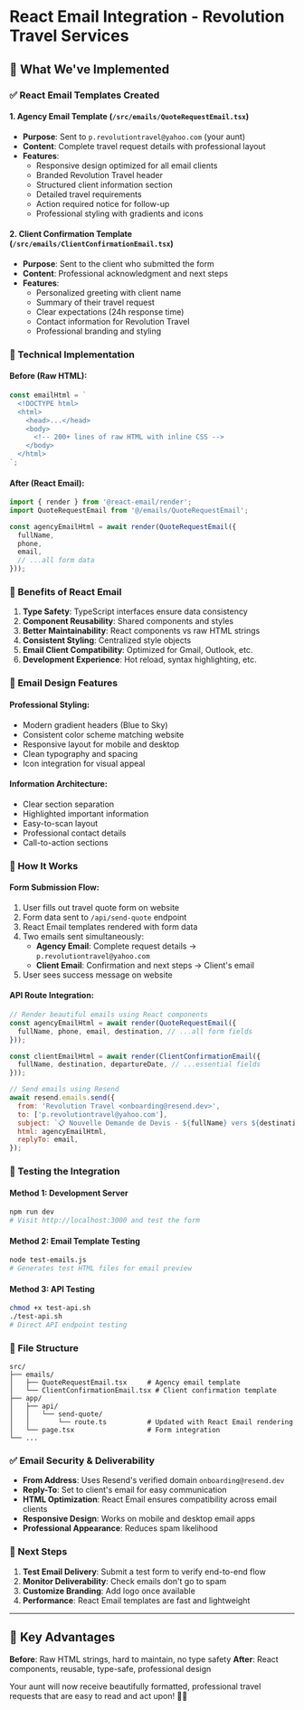 # React Email Integration - Revolution Travel Services

## 🎯 What We've Implemented

### ✅ React Email Templates Created

#### 1. **Agency Email Template** (`/src/emails/QuoteRequestEmail.tsx`)
- **Purpose**: Sent to `p.revolutiontravel@yahoo.com` (your aunt)
- **Content**: Complete travel request details with professional layout
- **Features**:
  - Responsive design optimized for all email clients
  - Branded Revolution Travel header
  - Structured client information section
  - Detailed travel requirements
  - Action required notice for follow-up
  - Professional styling with gradients and icons

#### 2. **Client Confirmation Template** (`/src/emails/ClientConfirmationEmail.tsx`)
- **Purpose**: Sent to the client who submitted the form
- **Content**: Professional acknowledgment and next steps
- **Features**:
  - Personalized greeting with client name
  - Summary of their travel request
  - Clear expectations (24h response time)
  - Contact information for Revolution Travel
  - Professional branding and styling

### 🔧 Technical Implementation

#### **Before (Raw HTML)**:
```javascript
const emailHtml = `
  <!DOCTYPE html>
  <html>
    <head>...</head>
    <body>
      <!-- 200+ lines of raw HTML with inline CSS -->
    </body>
  </html>
`;
```

#### **After (React Email)**:
```javascript
import { render } from '@react-email/render';
import QuoteRequestEmail from '@/emails/QuoteRequestEmail';

const agencyEmailHtml = await render(QuoteRequestEmail({
  fullName,
  phone,
  email,
  // ...all form data
}));
```

### 📧 Benefits of React Email

1. **Type Safety**: TypeScript interfaces ensure data consistency
2. **Component Reusability**: Shared components and styles
3. **Better Maintainability**: React components vs raw HTML strings
4. **Consistent Styling**: Centralized style objects
5. **Email Client Compatibility**: Optimized for Gmail, Outlook, etc.
6. **Development Experience**: Hot reload, syntax highlighting, etc.

### 🎨 Email Design Features

#### **Professional Styling**:
- Modern gradient headers (Blue to Sky)
- Consistent color scheme matching website
- Responsive layout for mobile and desktop
- Clean typography and spacing
- Icon integration for visual appeal

#### **Information Architecture**:
- Clear section separation
- Highlighted important information
- Easy-to-scan layout
- Professional contact details
- Call-to-action sections

### 🚀 How It Works

#### **Form Submission Flow**:
1. User fills out travel quote form on website
2. Form data sent to `/api/send-quote` endpoint
3. React Email templates rendered with form data
4. Two emails sent simultaneously:
   - **Agency Email**: Complete request details → `p.revolutiontravel@yahoo.com`
   - **Client Email**: Confirmation and next steps → Client's email
5. User sees success message on website

#### **API Route Integration**:
```javascript
// Render beautiful emails using React components
const agencyEmailHtml = await render(QuoteRequestEmail({
  fullName, phone, email, destination, // ...all form fields
}));

const clientEmailHtml = await render(ClientConfirmationEmail({
  fullName, destination, departureDate, // ...essential fields
}));

// Send emails using Resend
await resend.emails.send({
  from: 'Revolution Travel <onboarding@resend.dev>',
  to: ['p.revolutiontravel@yahoo.com'],
  subject: `📋 Nouvelle Demande de Devis - ${fullName} vers ${destination}`,
  html: agencyEmailHtml,
  replyTo: email,
});
```

### 🧪 Testing the Integration

#### **Method 1: Development Server**
```bash
npm run dev
# Visit http://localhost:3000 and test the form
```

#### **Method 2: Email Template Testing**
```bash
node test-emails.js
# Generates test HTML files for email preview
```

#### **Method 3: API Testing**
```bash
chmod +x test-api.sh
./test-api.sh
# Direct API endpoint testing
```

### 📂 File Structure

```
src/
├── emails/
│   ├── QuoteRequestEmail.tsx     # Agency email template
│   └── ClientConfirmationEmail.tsx # Client confirmation template
├── app/
│   ├── api/
│   │   └── send-quote/
│   │       └── route.ts          # Updated with React Email rendering
│   └── page.tsx                  # Form integration
└── ...
```

### ✅ Email Security & Deliverability

- **From Address**: Uses Resend's verified domain `onboarding@resend.dev`
- **Reply-To**: Set to client's email for easy communication
- **HTML Optimization**: React Email ensures compatibility across email clients
- **Responsive Design**: Works on mobile and desktop email apps
- **Professional Appearance**: Reduces spam likelihood

### 🎯 Next Steps

1. **Test Email Delivery**: Submit a test form to verify end-to-end flow
2. **Monitor Deliverability**: Check emails don't go to spam
3. **Customize Branding**: Add logo once available
4. **Performance**: React Email templates are fast and lightweight

---

## 🔑 Key Advantages

**Before**: Raw HTML strings, hard to maintain, no type safety
**After**: React components, reusable, type-safe, professional design

Your aunt will now receive beautifully formatted, professional travel requests that are easy to read and act upon! 🛫✨
